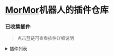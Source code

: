 # [MorMor](https://github.com/Controllerdestiny/MorMor)机器人的插件仓库


### 已收集插件

> 点击蓝链可查看插件详细说明

<Details>
<Summary>插件列表</Summary>

| 名称                                     |  插件说明           |    前置    |
|------------------------------------------|:------------------:|:------------------:|
| [TerrariaMap](TerrariaMap/README.md)     |   点亮Terraria地图  |     无           |
| [Bilibili](Bilibili/README.md)		   |   哔哩哔哩解析      |     无           |
| [GitHook](GitHook/README.md)			   |   github WebHook      |     无           |
| [BindTSPlayer](BindTSplayer/README.md)   |   绑定TS角色      |     无           |
| [Music](Music/README.md)		           |   点歌              |     无           |
| [TerrariaCart](TerrariaCart/README.md)		   |   购物车      |     无           |